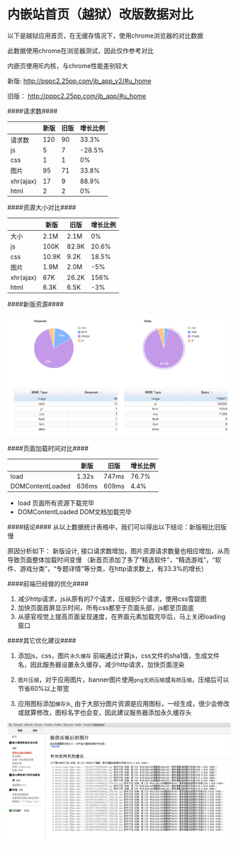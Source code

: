 内嵌站首页（越狱）改版数据对比
=======
以下是越狱应用首页，在无缓存情况下，使用chrome浏览器的对比数据

此数据使用chrome在浏览器测试，因此仅作参考对比

内嵌页使用IE内核，与chrome性能差别较大


新版:  http://pppc2.25pp.com/jb_app_v2/#u_home 

旧版： http://pppc2.25pp.com/jb_app/#u_home 

####请求数####

|        |新版   | 旧版             | 增长比例 |
|------- |-------|----------------  |  -----   |
|请求数  | 120  | 90 |  33.3%   |
|js      | 5    | 7  |  -28.5%  |
|css     | 1    | 1  |  0%      |
|图片    | 95   | 71 |  33.8%   |
|xhr(ajax)| 17| 9  |  88.9%   |
|html     | 2 | 2  |  0%      |


####资源大小对比####


|      | 新版 | 旧版             |  增长比例|
|----- |----- | ---------------- |  ------- |
|大小| 2.1M  | 2.1M       |  0%      |
|js    | 100K    | 82.9K    |  20.6% | 
|css   | 10.9K    | 9.2K    |  18.5% |  
|图片  | 1.9M   | 2.0M      |  -5%   |  
|xhr(ajax)| 67K| 26.2K      |  156%  |  
|html     | 6.3K | 6.5K     |  -3%   |  


####新版资源####

![新版资源比例对比](images/compare.jpg?raw=true)

####页面加载时间对比####

 |        | 新版  | 旧版             |   增长比例  |
 |------- |-------| ---------------- |  -------  |
 |load    | 1.32s | 747ms            |  76.7%    |
 |DOMContentLoaded | 636ms | 609ms   |  4.4%     |
 
 * load 页面所有资源下载完毕
 * DOMContentLoaded DOM文档加载完毕


####结论####
从以上数据统计表格中，我们可以得出以下结论：新版相比旧版慢

原因分析如下：
新版设计, 接口请求数增加，图片资源请求数量也相应增加，从而导致页面整体加载时间变慢
（新首页添加了多了“精选软件”，“精选游戏”，“软件、游戏分类”，“专题详情”等分类，在http请求数上，有33.3%的增长）

####前端已经做的优化####

1. 减少http请求，js从原有的7个请求，压缩到5个请求，使用css雪碧图
2. 加快页面首屏显示时间，所有css都至于页面头部，js都至页面底
3. 从感官视觉上提高页面呈现速度，在界面元素加载完毕后，马上关闭loading窗口


####其它优化建议####

1. 添加js，css，图片`永久缓存`
    前端通过计算js，css文件的sha1值，生成文件名，因此服务器设置永久缓存，减少http请求，加快页面渲染

2. `图片压缩`，对于应用图片，banner图片使用`png无损压缩`或`有损压缩`，压缩后可以节省60%以上带宽

3. 应用图标添加`缓存头`, 由于大部分图片资源是应用图标，一经生成，很少会修改或就算修改，图标名字也会变，因此建议服务器添加永久缓存头

![压缩节省531K带宽](images/图片压缩.jpg?raw=true)



